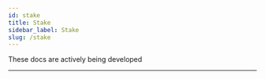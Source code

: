 ```yaml
---
id: stake
title: Stake
sidebar_label: Stake
slug: /stake
---
```


These docs are actively being developed

---
